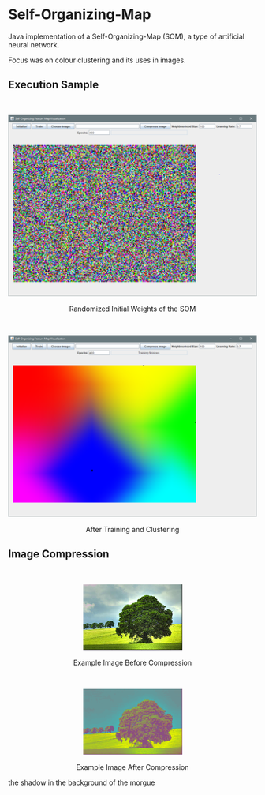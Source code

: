 # Self-Organizing-Map
Java implementation of a Self-Organizing-Map (SOM), a type of artificial neural network.

Focus was on colour clustering and its uses in images.

## Execution Sample
&nbsp;
<p align = "center">
    <img src="https://raw.githubusercontent.com/tn16jv/Self-Organizing-Map/master/Images/initial.png" alt="Pre-Train">
</p>
<p align="center">Randomized Initial Weights of the SOM</p>

&nbsp;
<p align = "center">
    <img src="https://raw.githubusercontent.com/tn16jv/Self-Organizing-Map/master/Images/trained.png" alt="Post-Train">
</p>
<p align="center">After Training and Clustering</p>

## Image Compression
&nbsp;
<p align = "center">
    <img src="https://raw.githubusercontent.com/tn16jv/Self-Organizing-Map/master/Images/example.PNG" alt="Pre-Compress">
</p>
<p align="center">Example Image Before Compression</p>

&nbsp;
<p align = "center">
    <img src="https://raw.githubusercontent.com/tn16jv/Self-Organizing-Map/master/Images/compressed.png" alt="Post-Compress">
</p>
<p align="center">Example Image After Compression</p>

the shadow in the background of the morgue
